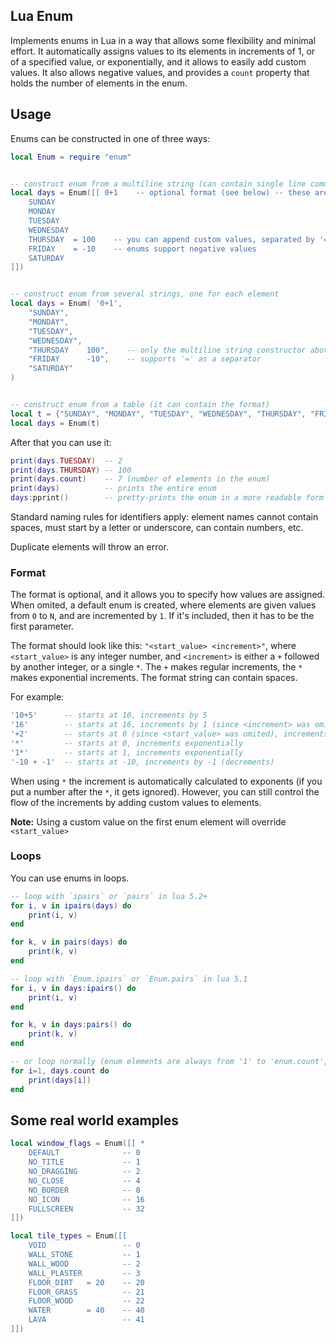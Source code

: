 ## Lua Enum
Implements enums in Lua in a way that allows some flexibility and minimal effort. It automatically assigns values to its elements in increments of 1, or of a specified value, or exponentially, and it allows to easily add custom values. It also allows negative values, and provides a `count` property that holds the number of elements in the enum.

## Usage

Enums can be constructed in one of three ways:

```lua
local Enum = require "enum" 


-- construct enum from a multiline string (can contain single line comments)
local days = Enum([[ 0+1    -- optional format (see below) -- these are the default values
    SUNDAY             
    MONDAY             
    TUESDAY            
    WEDNESDAY
    THURSDAY  = 100    -- you can append custom values, separated by '=' or white-space
    FRIDAY    = -10    -- enums support negative values
    SATURDAY
]])


-- construct enum from several strings, one for each element
local days = Enum( '0+1',    
    "SUNDAY", 
    "MONDAY",
    "TUESDAY",
    "WEDNESDAY",
    "THURSDAY    100",    -- only the multiline string constructor above
    "FRIDAY      -10",    -- supports '=' as a separator
    "SATURDAY"
)


-- construct enum from a table (it can contain the format)
local t = {"SUNDAY", "MONDAY", "TUESDAY", "WEDNESDAY", "THURSDAY", "FRIDAY", "SATURDAY"}
local days = Enum(t)
```

After that you can use it:
```lua
print(days.TUESDAY)  -- 2
print(days.THURSDAY) -- 100
print(days.count)    -- 7 (number of elements in the enum)
print(days)          -- prints the entire enum
days:pprint()        -- pretty-prints the enum in a more readable form
```

Standard naming rules for identifiers apply: element names cannot contain spaces, must start by a letter or underscore, can contain numbers, etc.

Duplicate elements will throw an error.

### Format

The format is optional, and it allows you to specify how values are assigned. When omited, a default enum is created, where elements are given values from `0` to `N`, and are incremented by `1`. If it's included, then it has to be the first parameter.

The format should look like this: `"<start_value> <increment>"`, where `<start_value>` is any integer number, and `<increment>` is either a `+` followed by another integer, or a single `*`. The `+` makes regular increments, the `*` makes exponential increments. The format string can contain spaces.

For example:

```lua
'10+5'      -- starts at 10, increments by 5
'16'        -- starts at 16, increments by 1 (since <increment> was omitted)
'+2'        -- starts at 0 (since <start_value> was omited), increments by 2
'*'         -- starts at 0, increments exponentially
'1*'        -- starts at 1, increments exponentially
'-10 + -1'  -- starts at -10, increments by -1 (decrements)
```

When using `*` the increment is automatically calculated to exponents (if you put a number after the `*`, it gets ignored). However, you can still control the flow of the increments by adding custom values to elements.

**Note:** Using a custom value on the first enum element will override `<start_value>`

### Loops

You can use enums in loops. 
```lua
-- loop with `ipairs` or `pairs` in lua 5.2+
for i, v in ipairs(days) do
    print(i, v)
end

for k, v in pairs(days) do
    print(k, v)
end

-- loop with `Enum.ipairs` or `Enum.pairs` in lua 5.1
for i, v in days:ipairs() do 
    print(i, v)
end

for k, v in days:pairs() do 
    print(k, v)
end

-- or loop normally (enum elements are always from '1' to 'enum.count', independently of their values)
for i=1, days.count do
    print(days[i])
end
```

## Some real world examples

```lua
local window_flags = Enum([[ *
    DEFAULT              -- 0 
    NO_TITLE             -- 1
    NO_DRAGGING          -- 2
    NO_CLOSE             -- 4
    NO_BORDER            -- 8
    NO_ICON              -- 16
    FULLSCREEN           -- 32
]])
```

```lua
local tile_types = Enum([[
    VOID                 -- 0
    WALL_STONE           -- 1
    WALL_WOOD            -- 2
    WALL_PLASTER         -- 3
    FLOOR_DIRT   = 20    -- 20
    FLOOR_GRASS          -- 21
    FLOOR_WOOD           -- 22
    WATER        = 40    -- 40
    LAVA                 -- 41
]])
```
